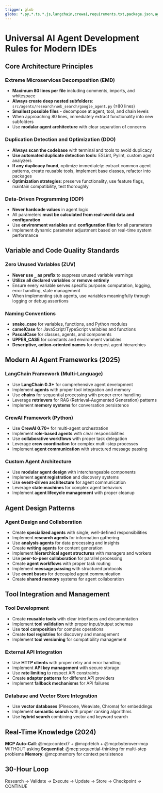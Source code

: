 ```yaml
---
trigger: glob
globs: *.py,*.ts,*.js,langchain,crewai,requirements.txt,package.json,agents,workflows
---
```


# Universal AI Agent Development Rules for Modern IDEs

## Core Architecture Principles

### Extreme Microservices Decomposition (EMD)
- **Maximum 80 lines per file** including comments, imports, and whitespace
- **Always create deep nested subfolders**: `src/agents/research/web_search/google_agent.py` (≤80 lines)
- **Smallest possible files** - decompose at agent, tool, and chain levels
- When approaching 80 lines, immediately extract functionality into new subfolders
- Use **modular agent architecture** with clear separation of concerns

### Duplication Detection and Optimization (DDO)
- **Always scan the codebase** with terminal and tools to avoid duplicacy
- **Use automated duplicate detection tools**: ESLint, Pylint, custom agent analyzers
- **If any duplicacy found**, optimize immediately: extract common agent patterns, create reusable tools, implement base classes, refactor into packages
- **Optimization strategies**: preserve functionality, use feature flags, maintain compatibility, test thoroughly

### Data-Driven Programming (DDP)
- **Never hardcode values** in agent logic
- All parameters **must be calculated from real-world data and configuration**
- Use **environment variables** and **configuration files** for all parameters
- Implement dynamic parameter adjustment based on real-time system performance

## Variable and Code Quality Standards

### Zero Unused Variables (ZUV)
- **Never use `_` as prefix** to suppress unused variable warnings
- **Utilize all declared variables** or **remove entirely**
- Ensure every variable serves specific purpose: computation, logging, error handling, state management
- When implementing stub agents, use variables meaningfully through logging or debug assertions

### Naming Conventions
- **snake_case** for variables, functions, and Python modules
- **camelCase** for JavaScript/TypeScript variables and functions
- **PascalCase** for classes, agents, and components
- **UPPER_CASE** for constants and environment variables
- **Descriptive, action-oriented names** for deepest agent hierarchies

## Modern AI Agent Frameworks (2025)

### LangChain Framework (Multi-Language)
- Use **LangChain 0.3+** for comprehensive agent development
- Implement **agents** with proper tool integration and memory
- Use **chains** for sequential processing with proper error handling
- Leverage **retrievers** for RAG (Retrieval-Augmented Generation) patterns
- Implement **memory systems** for conversation persistence

### CrewAI Framework (Python)
- Use **CrewAI 0.70+** for multi-agent orchestration
- Implement **role-based agents** with clear responsibilities
- Use **collaborative workflows** with proper task delegation
- Leverage **crew coordination** for complex multi-step processes
- Implement **agent communication** with structured message passing

### Custom Agent Architecture
- Use **modular agent design** with interchangeable components
- Implement **agent registration** and discovery systems
- Use **event-driven architecture** for agent communication
- Leverage **state machines** for complex agent behaviors
- Implement **agent lifecycle management** with proper cleanup

## Agent Design Patterns

### Agent Design and Collaboration
- Create **specialized agents** with single, well-defined responsibilities
- Implement **research agents** for information gathering
- Use **analysis agents** for data processing and insights
- Create **writing agents** for content generation
- Implement **hierarchical agent structures** with managers and workers
- Use **peer-to-peer collaboration** for parallel processing
- Create **agent workflows** with proper task routing
- Implement **message passing** with structured protocols
- Use **event buses** for decoupled agent communication
- Create **shared memory** systems for agent collaboration

## Tool Integration and Management

### Tool Development
- Create **reusable tools** with clear interfaces and documentation
- Implement **tool validation** with proper input/output schemas
- Use **tool composition** for complex operations
- Create **tool registries** for discovery and management
- Implement **tool versioning** for compatibility management

### External API Integration
- Use **HTTP clients** with proper retry and error handling
- Implement **API key management** with secure storage
- Use **rate limiting** to respect API constraints
- Create **adapter patterns** for different API providers
- Implement **fallback mechanisms** for API failures

### Database and Vector Store Integration
- Use **vector databases** (Pinecone, Weaviate, Chroma) for embeddings
- Implement **semantic search** with proper ranking algorithms
- Use **hybrid search** combining vector and keyword search

## Real-Time Knowledge (2024)
**MCP Auto-Call**: @mcp:context7 + @mcp:fetch + @mcp:byterover-mcp WITHOUT asking
**Sequential**: @mcp:sequential-thinking for multi-step problems
**Memory**: @mcp:memory for context persistence

## 30-Hour Loop
Research → Validate → Execute → Update → Store → Checkpoint → CONTINUE
